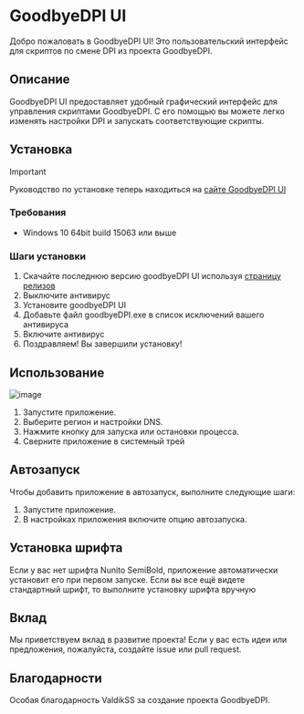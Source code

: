 # GoodbyeDPI UI

Добро пожаловать в GoodbyeDPI UI! Это пользовательский интерфейс для скриптов по смене DPI из проекта GoodbyeDPI.

## Описание

GoodbyeDPI UI предоставляет удобный графический интерфейс для управления скриптами GoodbyeDPI. С его помощью вы можете легко изменять настройки DPI и запускать соответствующие скрипты.

## Установка

> [!IMPORTANT]
> Руководство по установке теперь находиться на [сайте GoodbyeDPI UI](https://storik4pro.github.io/)

### Требования

- Windows 10 64bit build 15063 или выше

### Шаги установки

1. Скачайте последнюю версию goodbyeDPI UI используя [страницу релизов](https://github.com/Storik4pro/goodbyeDPI-UI/releases)
2. Выключите антивирус
3. Установите goodbyeDPI UI
4. Добавьте файл goodbyeDPI.exe в список исключений вашего антивируса
5. Включите антивирус
6. Поздравляем! Вы завершили установку!

## Использование
![image](https://github.com/user-attachments/assets/1c92f591-34a4-46ca-a1da-824489a89ab2)

1. Запустите приложение.
2. Выберите регион и настройки DNS.
3. Нажмите кнопку для запуска или остановки процесса.
4. Сверните приложение в системный трей

## Автозапуск

Чтобы добавить приложение в автозапуск, выполните следующие шаги:

1. Запустите приложение.
2. В настройках приложения включите опцию автозапуска.

## Установка шрифта

Если у вас нет шрифта Nunito SemiBold, приложение автоматически установит его при первом запуске. Если вы все ещё видете стандартный шрифт, то выполните установку шрифта вручную 

## Вклад

Мы приветствуем вклад в развитие проекта! Если у вас есть идеи или предложения, пожалуйста, создайте issue или pull request.

## Благодарности

Особая благодарность ValdikSS за создание проекта GoodbyeDPI.
